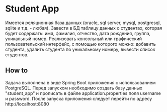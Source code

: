 # Student App
Имеется реляционная база данных (oracle, sql server, mysql, postgresql, sqlite и т.д. - любая). 
Завести в БД таблицу данных о студентах, которая будет содержать: имя, фамилия, отчество, дата рождения, группа, уникальный номер.
Реализовать консольный или графический пользовательский интерфейс, с помощью которого можно: добавить студента, удалить студента по уникальному номеру, вывести список студентов.
## How to
Задача выполнена в виде Spring Boot приложения c использованием PostgreSQL. 
Перед запуском необходимо создать базу данных "student_app" и прописать в файле application.properties 
поля username и password. После запуска приложения следует перейти по адресу http://localhost:8080
